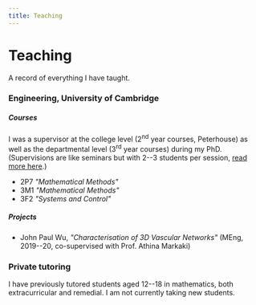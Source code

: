 ```yaml
---
title: Teaching
---
```


# Teaching
A record of everything I have taught.

### Engineering, University of Cambridge
##### Courses

I was a supervisor at the college level (2<sup>nd</sup> year courses, Peterhouse) as well as the departmental level (3<sup>rd</sup> year courses) during my PhD.
(Supervisions are like seminars but with 2--3 students per session, [read more here](https://www.undergraduate.study.cam.ac.uk/courses/how-will-i-be-taught).)

- 2P7 _"Mathematical Methods"_
- 3M1 _"Mathematical Methods"_
- 3F2 _"Systems and Control"_

##### Projects

- John Paul Wu, _"Characterisation of 3D Vascular Networks"_ (MEng, 2019--20, co-supervised with Prof. Athina Markaki)

### Private tutoring

I have previously tutored students aged 12--18 in mathematics, both extracurricular and remedial.
I am not currently taking new students.

